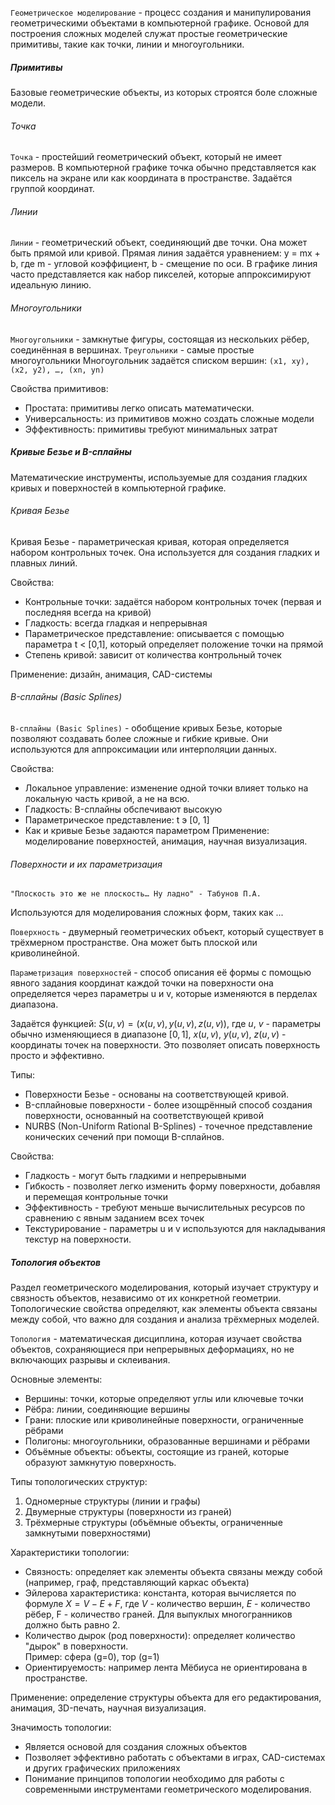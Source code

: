 `Геометрическое моделирование` - процесс создания и манипулирования геометрическими объектами в компьютерной графике. Основой для построения сложных моделей служат простые геометрические примитивы, такие как точки, линии и многоугольники.

##### Примитивы
Базовые геометрические объекты, из которых строятся боле сложные модели.
###### Точка
`Точка` - простейший геометрический объект, который не имеет размеров. В компьютерной графике точка обычно представляется как пиксель на экране или как координата в пространстве. Задаётся группой координат.
###### Линии
`Линии` - геометрический объект, соединяющий две точки. Она может быть прямой или кривой.
Прямая линия задаётся уравнением: y = mx + b, где m - угловой коэффициент, b - смещение по оси.
В графике линия часто представляется как набор пикселей, которые аппроксимируют идеальную линию.
###### Многоугольники
`Многоугольники` - замкнутые фигуры, состоящая из нескольких рёбер, соединённая в вершинах.
`Треугольники` - самые простые многоугольники
Многоугольник задаётся списком вершин: `(x1, xy), (x2, y2), …, (xn, yn)`

Свойства примитивов:
- Простата: примитивы легко описать математически.
- Универсальность: из примитивов можно создать сложные модели
- Эффективность: примитивы требуют минимальных затрат

##### Кривые Безье и B-сплайны
Математические инструменты, используемые для создания гладких кривых и поверхностей в компьютерной графике.

###### Кривая Безье
Кривая Безье - параметрическая кривая, которая определяется набором контрольных точек. Она используется для создания гладких и плавных линий.

Свойства:
- Контрольные точки: задаётся набором контрольных точек (первая и последняя всегда на кривой)
- Гладкость: всегда гладкая и непрерывная
- Параметрическое представление: описывается с помощью параметра t < [0,1], который определяет положение точки на прямой
- Степень кривой: зависит от количества контрольный точек

Применение: дизайн, анимация, CAD-системы

###### B-сплайны (Basic Splines)
`B-сплайны (Basic Splines)` - обобщение кривых Безье, которые позволяют создавать более сложные и гибкие кривые. Они используются для аппроксимации или интерполяции данных.

Свойства:
- Локальное управление: изменение одной точки влияет только на локальную часть кривой, а не на всю.
- Гладкость: B-сплайны обспечивают высокую
- Параметрическое представление: t э [0, 1]
- Как и кривые Безье задаются параметром
Применение: моделирование поверхностей, анимация, научная визуализация.

###### Поверхности и их параметризация  
`"Плоскость это же не плоскость… Ну ладно" - Табунов П.А.`

Используются для моделирования сложных форм, таких как ...

`Поверхность` - двумерный геометрических объект, который существует в трёхмерном пространстве. Она может быть плоской или криволинейной.

`Параметризация поверхностей` - способ описания её формы с помощью явного задания координат каждой точки на поверхности она определяется через параметры u и v, которые изменяются в перделах диапазона.

Задаётся функцией: $S(u, v) = (x(u, v), y(u, v), z(u, v))$, где $u$, $v$ - параметры обычно изменяющиеся в диапазоне $[0, 1]$, $x(u, v)$, $y(u, v)$, $z(u, v)$ - координаты точек на поверхности. Это позволяет описать поверхность просто и эффективно.

Типы:
- Поверхности Безье - основаны на соответствующей кривой.
- B-сплайновые поверхности - более изощрённый способ создания поверхности, основанный на соответствующей кривой
- NURBS (Non-Uniform Rational B-Splines) - точечное представление конических сечений при помощи B-сплайнов.

Свойства:
- Гладкость - могут быть гладкими и непрерывными
- Гибкость - позволяет легко изменить форму поверхности, добавляя и перемещая контрольные точки
- Эффективность - требуют меньше вычислительных ресурсов по сравнению с явным заданием всех точек
- Текстурирование - параметры u и v используются для накладывания текстур на поверхности.

##### Топология объектов  
Раздел геометрического моделирования, который изучает структуру и связность объектов, независимо от их конкретной геометрии. Топологические свойства определяют, как элементы объекта связаны между собой, что важно для создания и анализа трёхмерных моделей.  

`Топология` - математическая дисциплина, которая изучает свойства объектов, сохраняющиеся при непрерывных деформациях, но не включающих разрывы и склеивания.  

Основные элементы:
- Вершины: точки, которые определяют углы или ключевые точки
- Рёбра: линии, соединяющие вершины
- Грани: плоские или криволинейные поверхности, ограниченные рёбрами
- Полигоны: многоугольники, образованные вершинами и рёбрами
- Объёмные объекты: объекты, состоящие из граней, которые образуют замкнутую поверхность.

Типы топологических структур:
1. Одномерные структуры (линии и графы)
2. Двумерные структуры (поверхности из граней)
3. Трёхмерные структуры (объёмные объекты, ограниченные замкнутыми поверхностями)

Характеристики топологии:
- Связность: определяет как элементы объекта связаны между собой (например, граф, представляющий каркас объекта)
- Эйлерова характеристика: константа, которая вычисляется по формуле $X = V - E + F$, где $V$ - количество вершин, $E$ - количество рёбер, F - количество граней. Для выпуклых многогранников должно быть равно 2.
- Количество дырок (род поверхности): определяет количество "дырок" в поверхности.  
  Пример: сфера (g=0), тор (g=1)
- Ориентируемость: например лента Мёбиуса не ориентирована в пространстве.

Применение: определение структуры объекта для его редактирования, анимация, 3D-печать, научная визуализация.

Значимость топологии:
- Является основой для создания сложных объектов
- Позволяет эффективно работать с объектами в играх, CAD-системах и других графических приложениях
- Понимание принципов топологии необходимо для работы с современными инструментами геометрического моделирования.